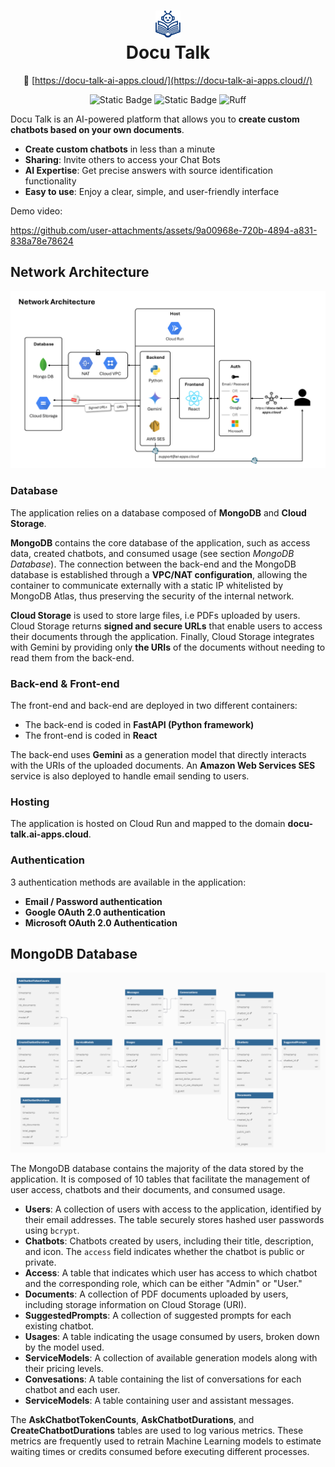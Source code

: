 <div align="center">

<h1 align="center">
  <a href="https://docu-talk-ai-apps.cloud/"><img src="./src/frontend/assets/logo_docu_talk.png" width="40"></a>
  <br>
  <b>Docu Talk</b>
  <br>
</h1>

🔗 [https://docu-talk-ai-apps.cloud/](https://docu-talk-ai-apps.cloud//)

![Static Badge](https://img.shields.io/badge/python-3.12-blue)
![Static Badge](https://img.shields.io/badge/database-MongoDB-green)
![Ruff](https://img.shields.io/endpoint?url=https://raw.githubusercontent.com/astral-sh/ruff/main/assets/badge/v2.json)

</div>

Docu Talk is an AI-powered platform that allows you to **create custom chatbots based on your own documents**. 

- **Create custom chatbots** in less than a minute
- **Sharing**: Invite others to access your Chat Bots
- **AI Expertise**: Get precise answers with source identification functionality
- **Easy to use**: Enjoy a clear, simple, and user-friendly interface

Demo video:

https://github.com/user-attachments/assets/9a00968e-720b-4894-a831-838a78e78624

## Network Architecture

![network_architecture](./media/network_architecture.png)

### Database

The application relies on a database composed of **MongoDB** and **Cloud Storage**.

**MongoDB** contains the core database of the application, such as access data, created chatbots, and consumed usage (see section *MongoDB Database*). The connection between the back-end and the MongoDB database is established through a **VPC/NAT configuration**, allowing the container to communicate externally with a static IP whitelisted by MongoDB Atlas, thus preserving the security of the internal network.

**Cloud Storage** is used to store large files, i.e PDFs uploaded by users. Cloud Storage returns **signed and secure URLs** that enable users to access their documents through the application. Finally, Cloud Storage integrates with Gemini by providing only **the URIs** of the documents without needing to read them from the back-end.

### Back-end & Front-end

The front-end and back-end are deployed in two different containers:
- The back-end is coded in **FastAPI (Python framework)**
- The front-end is coded in **React**

The back-end uses **Gemini** as a generation model that directly interacts with the URIs of the uploaded documents. An **Amazon Web Services SES** service is also deployed to handle email sending to users.

### Hosting

The application is hosted on Cloud Run and mapped to the domain **docu-talk.ai-apps.cloud**.

### Authentication

3 authentication methods are available in the application:
* **Email / Password authentication**
* **Google OAuth 2.0 authentication**
* **Microsoft OAuth 2.0 Authentication**

## MongoDB Database

![database_schema](./media/database_schema.png)

The MongoDB database contains the majority of the data stored by the application. It is composed of 10 tables that facilitate the management of user access, chatbots and their documents, and consumed usage.

* **Users**: A collection of users with access to the application, identified by their email addresses. The table securely stores hashed user passwords using `bcrypt`.
* **Chatbots**: Chatbots created by users, including their title, description, and icon. The `access` field indicates whether the chatbot is public or private.
* **Access**: A table that indicates which user has access to which chatbot and the corresponding role, which can be either "Admin" or "User."
* **Documents**: A collection of PDF documents uploaded by users, including storage information on Cloud Storage (URI).
* **SuggestedPrompts**: A collection of suggested prompts for each existing chatbot.
* **Usages**: A table indicating the usage consumed by users, broken down by the model used.
* **ServiceModels**: A collection of available generation models along with their pricing levels.
* **Convesations**: A table containing the list of conversations for each chatbot and each user.
* **ServiceModels**: A table containing user and assistant messages.

The **AskChatbotTokenCounts**, **AskChatbotDurations**, and **CreateChatbotDurations** tables are used to log various metrics. These metrics are frequently used to retrain Machine Learning models to estimate waiting times or credits consumed before executing different processes.
